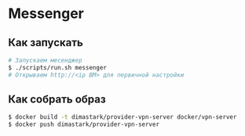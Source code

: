 # Messenger

## Как запускать
```sh
# Запускаем месенджер
$ ./scripts/run.sh messenger
# Открываем http://<ip ВМ> для первичной настройки
```

## Как собрать образ
```sh
$ docker build -t dimastark/provider-vpn-server docker/vpn-server
$ docker push dimastark/provider-vpn-server
```
